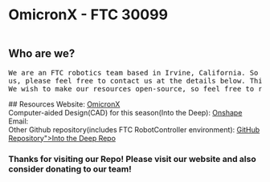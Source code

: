 # OmicronX - FTC 30099<br />
<img src="https://cdn.prod.website-files.com/6854d4a8e524965ae2661fb2/6854d7f1a1fee9b351f2ed02_vibrant%20logo%20with%20words%201.svg" loading="lazy" alt="">
<h2>Who are we?</h2>
<pre>
We are an FTC robotics team based in Irvine, California. So if you live nearby and are interested in joining or need anything from
us, please feel free to contact us at the details below. This <a href="https://github.com/SevenIsAtEleven/30099-maximus-is-a-bum/blob/main"> Github Repository</a> is our FTC environment along with our code. 
We wish to make our resources open-source, so feel free to reach out if you need anything.
</pre>
## Resources
Website: <a href="https://v2.ftc30099.com">OmicronX</a><br />
Computer-aided Design(CAD) for this season(Into the Deep): <a href="https://cad.onshape.com/documents/6fba0affd7371c0076f5805e/w/4ec63f80cc81c7cb112896a5/e/277cc521092787c35fbf36e4">Onshape</a><br />
Email: <ftc30099@gmai.com><br />
Other Github repository(includes FTC RobotController environment): <a href="https://github.com/maximusxiao/offseason">GitHub Repository">Into the Deep Repo</a><br />

### Thanks for visiting our Repo! Please visit our website and also consider donating to our team!
